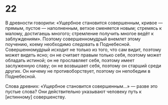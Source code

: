 # 22

В древности говорили: «Ущербное становится совершенным, кривое — прямым, пустое — наполненным, ветхое сменяется новым; стремясь к малому, достигаешь многого; стремление получить многое ведёт к заблуждениям». Поэтому совершенномудрый внемлет этому поучению, коему необходимо следовать в Поднебесной. Совершенномудрый исходит не только из того, что сам видит, поэтому может видеть ясно; он не считает правым только себя, поэтому может обладать истиной; он не прославляет себя, поэтому имеет заслуженную славу; он не возвышает себя, поэтому он старший среди других. Он ничему не противоборствует, поэтому он непобедим в Поднебесной.

Слова древних: «Ущербное становится совершенным…» — разве это пустые слова? Они действительно указывают человеку путь к [истинному] совершенству.
